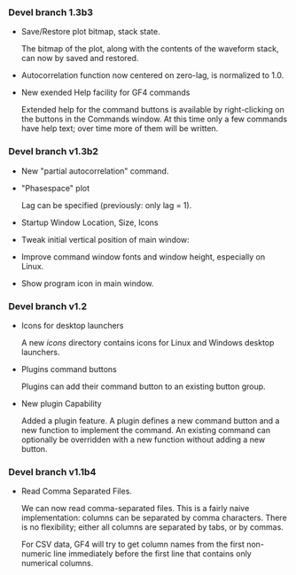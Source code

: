 ### Devel branch 1.3b3
- Save/Restore plot bitmap, stack state.

    The bitmap of the plot, along with the contents of the waveform stack,
can now by saved and restored.

- Autocorrelation function now centered on zero-lag, is normalized
to 1.0.

- New exended Help facility for GF4 commands

    Extended help for the command buttons is available by right-clicking on the buttons in the Commands window.  At this time only a few commands have help text; over time more of them will be written.

### Devel branch v1.3b2
- New "partial autocorrelation" command.

- "Phasespace" plot

    Lag can be specified (previously: only lag = 1). 

- Startup Window Location, Size, Icons

- Tweak initial vertical position of main window: 

- Improve command window fonts and window height, especially on Linux.

- Show program icon in main window.

### Devel branch v1.2
- Icons for desktop launchers

    A new _icons_ directory contains icons for Linux and Windows desktop launchers.

- Plugins command buttons

    Plugins can add their command button to an existing button group.

- New plugin Capability

    Added a plugin feature. A plugin defines a new command button and a new
    function to implement the command.  An existing command can optionally be
    overridden with a new function without adding a new button.

### Devel branch v1.1b4
- Read Comma Separated Files.

    We can now read comma-separated files.  This is a fairly naive implementation:
    columns can be separated by comma characters.  There is no flexibility; either
    all columns are separated by tabs, or by commas.

    For CSV data, GF4 will try to get column names from the first non-numeric line
    immediately before the first line that contains only numerical columns.

